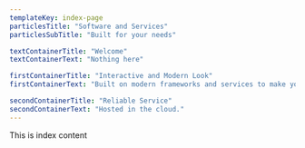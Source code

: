 ```yaml
---
templateKey: index-page
particlesTitle: "Software and Services"
particlesSubTitle: "Built for your needs"

textContainerTitle: "Welcome"
textContainerText: "Nothing here"

firstContainerTitle: "Interactive and Modern Look"
firstContainerText: "Built on modern frameworks and services to make your application future proof."

secondContainerTitle: "Reliable Service"
secondContainerText: "Hosted in the cloud."
---
```

This is index content